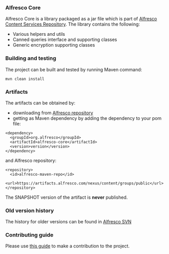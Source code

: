 ### Alfresco Core
Alfresco Core is a library packaged as a jar file which is part of [Alfresco Content Services Repository](https://community.alfresco.com/docs/DOC-6385-project-overview-repository).
The library contains the following:
* Various helpers and utils
* Canned queries interface and supporting classes
* Generic encryption supporting classes


### Building and testing
The project can be built and tested by running Maven command:
~~~
mvn clean install
~~~

### Artifacts
The artifacts can be obtained by:
* downloading from [Alfresco repository](https://artifacts.alfresco.com/nexus/content/groups/public)
* getting as Maven dependency by adding the dependency to your pom file:
~~~
<dependency>
  <groupId>org.alfresco</groupId>
  <artifactId>alfresco-core</artifactId>
  <version>version</version>
</dependency>
~~~
and Alfresco repository:
~~~
<repository>
  <id>alfresco-maven-repo</id>
  <url>https://artifacts.alfresco.com/nexus/content/groups/public</url>
</repository>
~~~
The SNAPSHOT version of the artifact is **never** published.

### Old version history
The history for older versions can be found in [Alfresco SVN](https://svn.alfresco.com/repos/alfresco-open-mirror/services/alfresco-core/)

### Contributing guide
Please use [this guide](CONTRIBUTING.md) to make a contribution to the project.